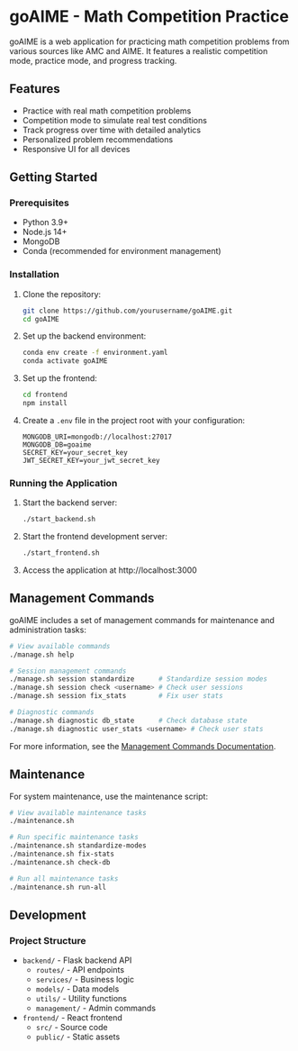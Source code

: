 # goAIME - Math Competition Practice

goAIME is a web application for practicing math competition problems from various sources like AMC and AIME. It features a realistic competition mode, practice mode, and progress tracking.

## Features

- Practice with real math competition problems
- Competition mode to simulate real test conditions
- Track progress over time with detailed analytics
- Personalized problem recommendations
- Responsive UI for all devices

## Getting Started

### Prerequisites

- Python 3.9+
- Node.js 14+
- MongoDB
- Conda (recommended for environment management)

### Installation

1. Clone the repository:
   ```bash
   git clone https://github.com/yourusername/goAIME.git
   cd goAIME
   ```

2. Set up the backend environment:
   ```bash
   conda env create -f environment.yaml
   conda activate goAIME
   ```

3. Set up the frontend:
   ```bash
   cd frontend
   npm install
   ```

4. Create a `.env` file in the project root with your configuration:
   ```
   MONGODB_URI=mongodb://localhost:27017
   MONGODB_DB=goaime
   SECRET_KEY=your_secret_key
   JWT_SECRET_KEY=your_jwt_secret_key
   ```

### Running the Application

1. Start the backend server:
   ```bash
   ./start_backend.sh
   ```

2. Start the frontend development server:
   ```bash
   ./start_frontend.sh
   ```

3. Access the application at http://localhost:3000

## Management Commands

goAIME includes a set of management commands for maintenance and administration tasks:

```bash
# View available commands
./manage.sh help

# Session management commands
./manage.sh session standardize      # Standardize session modes
./manage.sh session check <username> # Check user sessions
./manage.sh session fix_stats        # Fix user stats

# Diagnostic commands
./manage.sh diagnostic db_state      # Check database state
./manage.sh diagnostic user_stats <username> # Check user stats
```

For more information, see the [Management Commands Documentation](backend/management/README.md).

## Maintenance

For system maintenance, use the maintenance script:

```bash
# View available maintenance tasks
./maintenance.sh

# Run specific maintenance tasks
./maintenance.sh standardize-modes
./maintenance.sh fix-stats
./maintenance.sh check-db

# Run all maintenance tasks
./maintenance.sh run-all
```

## Development

### Project Structure

- `backend/` - Flask backend API
  - `routes/` - API endpoints
  - `services/` - Business logic
  - `models/` - Data models
  - `utils/` - Utility functions
  - `management/` - Admin commands
- `frontend/` - React frontend
  - `src/` - Source code
  - `public/` - Static assets
